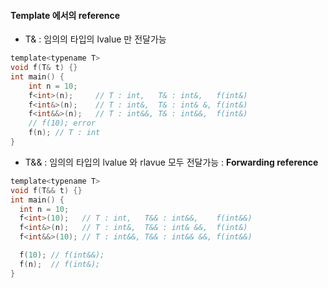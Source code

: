 #### Template 에서의 reference
- T& : 임의의 타입의 lvalue 만 전달가능
```c
template<typename T>
void f(T& t) {}
int main() {
    int n = 10;
    f<int>(n);     // T : int,   T& : int&,   f(int&)
    f<int&>(n);    // T : int&,  T& : int& &, f(int&)
    f<int&&>(n);   // T : int&&, T& : int&&,  f(int&)
    // f(10); error
    f(n); // T : int
}
```
- T&& : 임의의 타입의 lvalue 와 rlavue 모두 전달가능 : **Forwarding reference**
```c
template<typename T>
void f(T&& t) {}
int main() {
  int n = 10;
  f<int>(10);   // T : int,   T&& : int&&,    f(int&&)
  f<int&>(n);   // T : int&,  T&& : int& &&,  f(int&)
  f<int&&>(10); // T : int&&, T&& : int&& &&, f(int&&)

  f(10); // f(int&&);
  f(n);  // f(int&);
}
```
